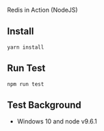 Redis in Action (NodeJS)

## Install
```
yarn install
```

## Run Test
```
npm run test
```

## Test Background
- Windows 10 and node v9.6.1
